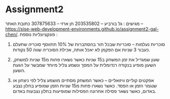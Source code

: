 # Assignment2
 
מגישים :
גל בורביע – 203535802
חן ארזי – 307875633
כתובת האתר –
https://sise-web-development-environments.github.io/assignment2-gal-chen/.
פונקציונליות נוספת : 
1.	סוכריות נעלמות – סוכריות שבכל תור בהסתברות של 10% תתווסף סוכריה שתעלם כעבור 3 שניות אם הפקמן לא יאכל אותה, אכילת הסוכריה שווה 50 נקודות.

2.	שעון שמגדיל את זמן המשחק ב15 שניות כאשר נשארו פחות מ15 שניות למשחק, השעון מופיע בנקודה רנדומלית על המסך ונשמע צליל מיוחד שמבשר על הגעת השעון.

3.	אפקטים קוליים וויזואליים – כאשר המשחק מסתיים מושמע צליל לפי ניצחון או שנגמר הזמן או הפסד. כאשר נשארו פחות מ15 שניות הזמן שמופיע בחלון נצבע באדום, כאשר נשאר פסילה אחרונה הפסילות שמופיעות בחלון נצבעות באדום.




